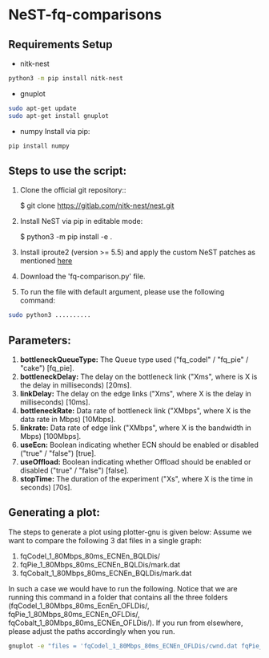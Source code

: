 # NeST-fq-comparisons

## Requirements Setup
* nitk-nest

```bash
python3 -m pip install nitk-nest
```

* gnuplot

```bash
sudo apt-get update
sudo apt-get install gnuplot
```

* numpy
Install via pip:

```bash
pip install numpy
```



## Steps to use the script:
1. Clone the official git repository::

    $ git clone https://gitlab.com/nitk-nest/nest.git

2. Install NeST via pip in editable mode:

    $ python3 -m pip install -e .

3. Install iproute2 (version >= 5.5) and apply the custom NeST patches as mentioned [here](./misc_patch_scripts/README.md)    

3. Download the 'fq-comparison.py' file.

4. To run the file with default argument, please use the following command:
```bash
sudo python3 ..........
```

## Parameters:
1. **bottleneckQueueType:** The Queue type used ("fq_codel" / "fq_pie" / "cake") [fq_pie].
2. **bottleneckDelay:** The delay on the bottleneck link ("Xms", where is X is the delay in milliseconds) [20ms].
3. **linkDelay:** The delay on the edge links ("Xms", where X is the delay in milliseconds) [10ms].
4. **bottleneckRate:** Data rate of bottleneck link ("XMbps", where X is the data rate in Mbps) [10Mbps].
5. **linkrate:** Data rate of edge link  ("XMbps", where X is the bandwidth in Mbps) [100Mbps].
6. **useEcn:** Boolean indicating whether ECN should be enabled or disabled ("true" / "false") [true].
7. **useOffload:** Boolean indicating whether Offload should be enabled or disabled ("true" / "false") [false].
8. **stopTime:** The duration of the experiment ("Xs", where X is the time in seconds) [70s].

## Generating a plot:
The steps to generate a plot using plotter-gnu is given below:
Assume we want to compare the following 3 dat files in a single graph: 
1. fqCodel_1_80Mbps_80ms_ECNEn_BQLDis/
2. fqPie_1_80Mbps_80ms_ECNEn_BQLDis/mark.dat
3. fqCobalt_1_80Mbps_80ms_ECNEn_BQLDis/mark.dat

In such a case we would have to run the following. Notice that we are running this command in a folder that contains all the three folders (fqCodel_1_80Mbps_80ms_EcnEn_OFLDis/, fqPie_1_80Mbps_80ms_ECNEn_OFLDis/, fqCobalt_1_80Mbps_80ms_ECNEn_OFLDis/). If you run from elsewhere, please adjust the paths accordingly when you run.

```bash
gnuplot -e "files = 'fqCodel_1_80Mbps_80ms_ECNEn_OFLDis/cwnd.dat fqPie_1_80Mbps_80ms_ECNEn_OFLDis/cwnd.dat fqCobalt_1_80Mbps_80ms_ECNEn_OFLDis/cwnd.dat' ; outputfile='MyPlot.png'; titles = 'FQ-CoDel FQ-Pie FQ-Cobalt'; X_axis_label='Time (Seconds)' ; Y_axis_label='CWND (Packets)'" plotter-gnu
```

